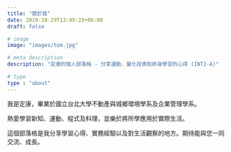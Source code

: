 ```yaml
---
title: "關於我"
date: 2019-10-29T13:49:23+06:00
draft: false

# image
image: "images/tom.jpg"

# meta description
description: "定康的個人部落格 - 分享運動、量化投資和終身學習的心得 (INTJ-A)"

# type
type : "about"
---
```

我是定康，畢業於國立台北大學不動產與城鄉環境學系及企業管理學系。

熱愛學習新知、運動、程式及料理，並樂於將所學應用於實際生活。

這個部落格是我分享學習心得、實務經驗以及對生活觀察的地方。期待能與您一同交流、成長。
